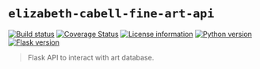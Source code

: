 # `elizabeth-cabell-fine-art-api`
[![Build status](https://travis-ci.com/cabellwg/elizabeth-cabell-fine-art-api.svg?branch=master)](https://travis-ci.com/cabellwg/elizabeth-cabell-fine-art-api)
[![Coverage Status](https://coveralls.io/repos/github/cabellwg/elizabeth-cabell-fine-art-api/badge.svg?branch=master)](https://coveralls.io/github/cabellwg/elizabeth-cabell-fine-art-api?branch=master)
[![License information](https://img.shields.io/badge/license-MIT-lightgrey.svg)](https://github.com/cabellwg/elizabeth-cabell-fine-art-api/blob/master/LICENSE)
[![Python version](https://img.shields.io/badge/python-3.8-blue.svg)](https://www.python.org/)
[![Flask version](https://img.shields.io/badge/flask-1.1.2-777.svg)](https://flask.pocoo.org/)

> Flask API to interact with art database.
